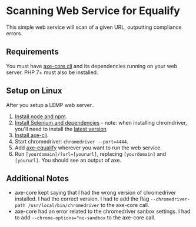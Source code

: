# Scanning Web Service for Equalify
This simple web service will scan of a given URL, outputting compliance errors.

## Requirements
You must have [axe-core cli](https://www.npmjs.com/package/@axe-core/cli) and its dependencies running on your web server. PHP 7+ must also be installed.

## Setup on Linux
After you setup a LEMP web server..
1. [Install node and npm](https://www.digitalocean.com/community/tutorials/how-to-install-node-js-on-ubuntu-20-04).
2. [Install Selenium and dependencies](https://towardsdatascience.com/how-to-setup-selenium-on-a-linux-vm-cd19ee47d922) - note: when installing chromdriver, you'll need to install the [latest version](https://chromedriver.chromium.org/downloads)
3. [Install axe-cli](https://www.npmjs.com/package/@axe-core/cli).
4. Start chromedriver: `chromedriver --port=4444`.
5. Add [axe-equalify](https://github.com/bbertucc/axe-equalify) wherever you want to run the web service.
6. Run `[yourdomain]/?url=[yoururl]`, replacing `[yourdomain]` and `[yoururl]`. You should see an output of axe.

## Additional Notes
- axe-core kept saying that I had the wrong version of chromedriver installed. I had the correct version. I had to add the flag `--chromedriver-path /usr/local/bin/chromedriver` to the axe-core call.
- axe-core had an error related to the chromedriver sanbox settings. I had to add `--chrome-options="no-sandbox` to the axe-core call.
